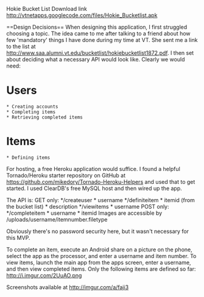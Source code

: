 Hokie Bucket List
Download link http://vtnetapps.googlecode.com/files/Hokie_Bucketlist.apk

==Design Decisions==
When designing this application, I first struggled choosing a topic.  The idea came to me after talking to a friend about how few 'mandatory' things I have done during my time at VT.  She sent me a link to the list at http://www.saa.alumni.vt.edu/bucketlist/hokiebucketlist1872.pdf.  I then set about deciding what a necessary API would look like.  Clearly we would need:
  # Users
    * Creating accounts
    * Completing items
    * Retrieving completed items
  # Items
    * Defining items

For hosting, a free Heroku application would suffice.  I found a helpful Tornado/Heroku starter repository on GitHub at https://github.com/mikedory/Tornado-Heroku-Helpers and used that to get started.  I used ClearDB's free MySQL host and then wired up the app.

The API is:
GET only:
  */createuser
    * username
  */definiteitem
    * itemid (from the bucket list)
    * description
  */viewitems
    * username
POST only:
  */completeitem
    * username
    * itemid
Images are accessible by /uploads/username/itemnumber.filetype

Obviously there's no password security here, but it wasn't necessary for this MVP.

To complete an item, execute an Android share on a picture on the phone, select the app as the processor, and enter a username and item number.  To view items, launch the main app from the apps screen, enter a username, and then view completed items.
Only the following items are defined so far:
http://i.imgur.com/2UuAO.png


Screenshots available at http://imgur.com/a/faji3

